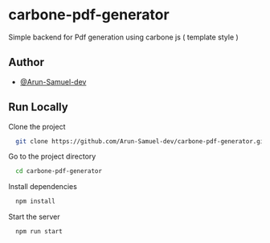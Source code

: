 
# carbone-pdf-generator

Simple backend for Pdf generation using carbone js ( template style )


## Author

- [@Arun-Samuel-dev](https://github.com/Arun-Samuel-dev)


## Run Locally

Clone the project

```bash
  git clone https://github.com/Arun-Samuel-dev/carbone-pdf-generator.git
```

Go to the project directory

```bash
  cd carbone-pdf-generator
```

Install dependencies

```bash
  npm install
```

Start the server

```bash
  npm run start
```

